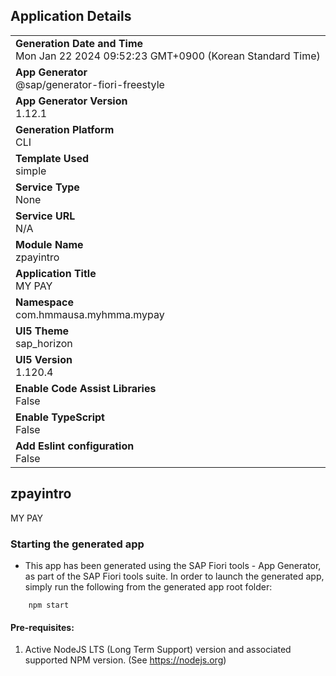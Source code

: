 ## Application Details
|               |
| ------------- |
|**Generation Date and Time**<br>Mon Jan 22 2024 09:52:23 GMT+0900 (Korean Standard Time)|
|**App Generator**<br>@sap/generator-fiori-freestyle|
|**App Generator Version**<br>1.12.1|
|**Generation Platform**<br>CLI|
|**Template Used**<br>simple|
|**Service Type**<br>None|
|**Service URL**<br>N/A
|**Module Name**<br>zpayintro|
|**Application Title**<br>MY PAY |
|**Namespace**<br>com.hmmausa.myhmma.mypay|
|**UI5 Theme**<br>sap_horizon|
|**UI5 Version**<br>1.120.4|
|**Enable Code Assist Libraries**<br>False|
|**Enable TypeScript**<br>False|
|**Add Eslint configuration**<br>False|

## zpayintro

MY PAY 

### Starting the generated app

-   This app has been generated using the SAP Fiori tools - App Generator, as part of the SAP Fiori tools suite.  In order to launch the generated app, simply run the following from the generated app root folder:

```
    npm start
```

#### Pre-requisites:

1. Active NodeJS LTS (Long Term Support) version and associated supported NPM version.  (See https://nodejs.org)


